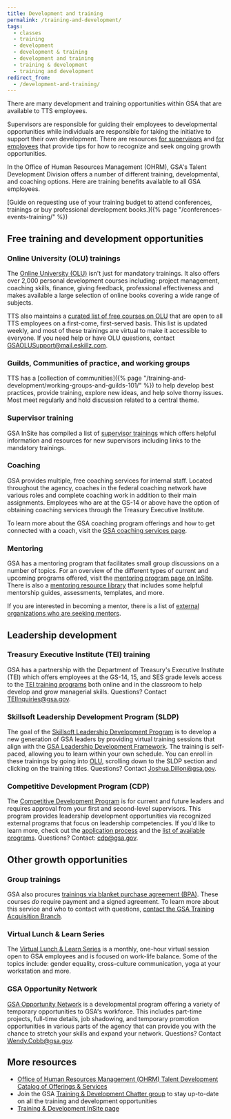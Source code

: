 ```yaml
---
title: Development and training
permalink: /training-and-development/
tags:
  - classes
  - training
  - development
  - development & training
  - development and training
  - training & development
  - training and development
redirect_from:
  - /development-and-training/
---
```


There are many development and training opportunities within GSA that are
available to TTS employees.

Supervisors are responsible for guiding their employees to developmental
opportunities while individuals are responsible for taking the initiative to
support their own development. There are resources
[for supervisors](https://docs.google.com/document/d/1HB9Gg2J_zra8SfJsxZ3cxyXvyaRfLhE8jw0q234KyXc/edit?usp=sharing)
and
[for employees](https://docs.google.com/document/d/1jVolEwO-Kt0SPOJ5DJSzmhIzMPMUjeL35BTeMgdwj7A/edit?usp=sharing)
that provide tips for how to recognize and seek ongoing growth opportunities.

In the Office of Human Resources Management (OHRM), GSA's Talent Development
Division offers a number of different training, developmental, and coaching
options. Here are training benefits available to all GSA employees.

[Guide on requesting use of your training budget to attend conferences,
trainings or buy professional development
books.]({% page "/conferences-events-training/" %})

## Free training and development opportunities

### Online University (OLU) trainings

The [Online University (OLU)](https://gsaolu.gsa.gov/) isn't just for mandatory
trainings. It also offers over 2,000 personal development courses including:
project management, coaching skills, finance, giving feedback, professional
effectiveness and makes available a large selection of online books covering a
wide range of subjects.

TTS also maintains a
[curated list of free courses on OLU](https://docs.google.com/spreadsheets/d/1_IofrlGEDxOt54XWSrw9S0RlJOrlVcZjOJlcqxzMOOI/edit?usp=sharing)
that are open to all TTS employees on a first-come, first-served basis. This
list is updated weekly, and most of these trainings are virtual to make it
accessible to everyone. If you need help or have OLU questions, contact
[GSAOLUSupport@mail.eskillz.com](mailto:GSAOLUSupport@mail.eskillz.com).

### Guilds, Communities of practice, and working groups

TTS has a [collection of
communities]({% page "/training-and-development/working-groups-and-guilds-101/" %})
to help develop best practices, provide training, explore new ideas, and help
solve thorny issues. Most meet regularly and hold discussion related to a
central theme.

### Supervisor training

GSA InSite has compiled a list of
[supervisor trainings](https://insite.gsa.gov/topics/training-and-development/supervisor-resources/new-supervisors)
which offers helpful information and resources for new supervisors including
links to the mandatory trainings.

### Coaching

GSA provides multiple, free coaching services for internal staff. Located
throughout the agency, coaches in the federal coaching network have various
roles and complete coaching work in addition to their main assignments.
Employees who are at the GS-14 or above have the option of obtaining coaching
services through the Treasury Executive Institute.

To learn more about the GSA coaching program offerings and how to get connected
with a coach, visit the
[GSA coaching services page](https://insite.gsa.gov/topics/training-and-development/developmental-services/coaching-services/how-do-i-get-a-coach).

### Mentoring

GSA has a mentoring program that facilitates small group discussions on a number
of topics. For an overview of the different types of current and upcoming
programs offered, visit the
[mentoring program page on InSite](https://insite.gsa.gov/topics/training-and-development/mentoring-program).
There is also a
[mentoring resource library](https://insite.gsa.gov/topics/training-and-development/mentoring-program/mentoring-resource-library)
that includes some helpful mentorship guides, assessments, templates, and more.

If you are interested in becoming a mentor, there is a list of
[external organizations who are seeking mentors](https://docs.google.com/spreadsheets/d/1uJIsJh7n9tKAmziLxhP3roKhYidun6Zx4V8g1n-xjEs/edit).

## Leadership development

### Treasury Executive Institute (TEI) training

GSA has a partnership with the Department of Treasury's Executive Institute
(TEI) which offers employees at the GS-14, 15, and SES grade levels access to
the
[TEI training programs](https://insite.gsa.gov/topics/training-and-development/leadership-resources/treasury-executive-institute-tei)
both online and in the classroom to help develop and grow managerial skills.
Questions? Contact [TEIInquiries@gsa.gov](mailto:TEIInquiries@gsa.gov).

### Skillsoft Leadership Development Program (SLDP)

The goal of the
[Skillsoft Leadership Development Program](https://insite.gsa.gov/employee-resources/training-and-development/leadership-resources/skillsoft-leadership-development-program)
is to develop a new generation of GSA leaders by providing virtual training
sessions that align with the
[GSA Leadership Development Framework](https://insite.gsa.gov/cdnstatic/insite/GSA_Leadership_Development_Framework.pdf).
The training is self-paced, allowing you to learn within your own schedule. You
can enroll in these trainings by going into [OLU](https://gsaolu.gsa.gov/),
scrolling down to the SLDP section and clicking on the training titles.
Questions? Contact [Joshua.Dillon@gsa.gov](mailto:Joshua.Dillon@gsa.gov).

### Competitive Development Program (CDP)

The
[Competitive Development Program](https://insite.gsa.gov/topics/training-and-development/leadership-resources/competitive-development-program-cdp)
is for current and future leaders and requires approval from your first and
second-level supervisors. This program provides leadership development
opportunities via recognized external programs that focus on leadership
competencies. If you'd like to learn more, check out the
[application process](https://docs.google.com/document/d/1WS3vaYPXtdaz36hCjrey3H0Ew0UNWIGm-J8w4JHynh4/edit)
and the
[list of available programs](https://docs.google.com/document/d/1BqDQbiu2_H8jvzEf6xxTFY5mH4qHcCeSPyT_ykmhHsI/edit).
Questions? Contact: [cdp@gsa.gov](mailto:cdp@gsa.gov).

## Other growth opportunities

### Group trainings

GSA also procures
[trainings via blanket purchase agreement (BPA)](https://docs.google.com/spreadsheets/d/1ptc22YXW2u_Yk1Zg7eiFvnT2RYb6eV8CVPRn0Gp3GmI/edit#gid=1410148690).
These courses _do_ require payment and a signed agreement. To learn more about
this service and who to contact with questions,
[contact the GSA Training Acquisition Branch](https://insite.gsa.gov/topics/training-and-development/developmental-services/training-acquisition-previously-u4p).

### Virtual Lunch & Learn Series

The
[Virtual Lunch & Learn Series](https://insite.gsa.gov/employee-resources/training-and-development/continuous-learning/virtual-lunch-learn-series)
is a monthly, one-hour virtual session open to GSA employees and is focused on
work-life balance. Some of the topics include: gender equality, cross-culture
communication, yoga at your workstation and more.

### GSA Opportunity Network

[GSA Opportunity Network](https://insite.gsa.gov/employee-resources/training-and-development/opportunity-network)
is a developmental program offering a variety of temporary opportunities to
GSA's workforce. This includes part-time projects, full-time details, job
shadowing, and temporary promotion opportunities in various parts of the agency
that can provide you with the chance to stretch your skills and expand your
network. Questions? Contact [Wendy.Cobb@gsa.gov](mailto:wendy.cobb@gsa.gov).

## More resources

- [Office of Human Resources Management (OHRM) Talent Development Catalog of Offerings & Services](https://docs.google.com/document/d/1iYLvZn2XLAmdF7FDvujjK9xCsGOtWTlb1RlWlNKPtxE/edit)
- Join the GSA
  [Training & Development Chatter group](https://gsa.my.salesforce.com/_ui/core/chatter/groups/GroupProfilePage?g=0F9t0000000H1uQ)
  to stay up-to-date on all the training and development opportunities
- [Training & Development InSite page](https://insite.gsa.gov/employee-resources/training-and-development/)
